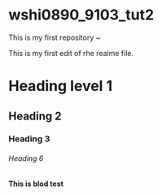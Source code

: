 # wshi0890_9103_tut2
This is my first repository ~

This is my first edit of rhe realme file.

# Heading level 1
## Heading 2
### Heading 3

###### Heading 6

**This is blod test**